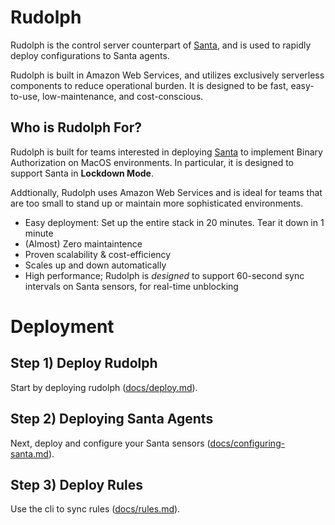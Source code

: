 # Rudolph
Rudolph is the control server counterpart of [Santa](https://github.com/google/santa), and is used to rapidly deploy configurations to Santa agents.

Rudolph is built in Amazon Web Services, and utilizes exclusively serverless components to reduce operational burden. It is designed to be fast, easy-to-use, low-maintenance, and cost-conscious.

## Who is Rudolph For?
Rudolph is built for teams interested in deploying [Santa](https://github.com/google/santa) to implement Binary Authorization
on MacOS environments. In particular, it is designed to support Santa in **Lockdown Mode**.

Addtionally, Rudolph uses Amazon Web Services and is ideal for teams that are too small to stand up or maintain more
sophisticated environments.

* Easy deployment: Set up the entire stack in 20 minutes. Tear it down in 1 minute
* (Almost) Zero maintaintence
* Proven scalability & cost-efficiency
* Scales up and down automatically
* High performance; Rudolph is _designed_ to support 60-second sync intervals on Santa sensors, for real-time unblocking


# Deployment

## Step 1) Deploy Rudolph
Start by deploying rudolph ([docs/deploy.md](docs/deploy.md)).


## Step 2) Deploying Santa Agents
Next, deploy and configure your Santa sensors ([docs/configuring-santa.md](docs/configuring-santa.md)).


## Step 3) Deploy Rules
Use the cli to sync rules ([docs/rules.md](docs/rules.md)).

